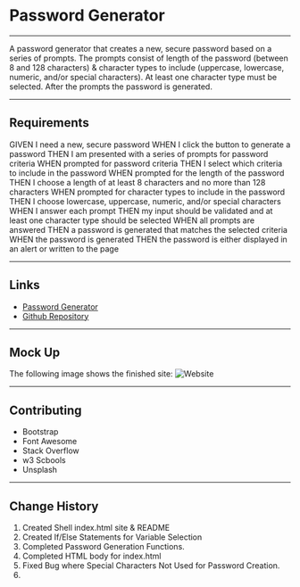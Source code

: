 # Password Generator

---

A password generator that creates a new, secure password based on a series of prompts. The prompts consist of length of the password (between 8 and 128 characters) & character types to include (uppercase, lowercase, numeric, and/or special characters). At least one character type must be selected. After the prompts the password is generated.

---

## Requirements

GIVEN I need a new, secure password
WHEN I click the button to generate a password
THEN I am presented with a series of prompts for password criteria
WHEN prompted for password criteria
THEN I select which criteria to include in the password
WHEN prompted for the length of the password
THEN I choose a length of at least 8 characters and no more than 128 characters
WHEN prompted for character types to include in the password
THEN I choose lowercase, uppercase, numeric, and/or special characters
WHEN I answer each prompt
THEN my input should be validated and at least one character type should be selected
WHEN all prompts are answered
THEN a password is generated that matches the selected criteria
WHEN the password is generated
THEN the password is either displayed in an alert or written to the page

---

## Links

* [Password Generator](https://jondnv.github.io/PasswordGenerator/)
* [Github Repository](https://github.com/JonDnv/PasswordGenerator)
  
---

## Mock Up

The following image shows the finished site:
![Website](./Assets/)

---

## Contributing

* Bootstrap
* Font Awesome
* Stack Overflow
* w3 Scbools
* Unsplash

---

## Change History

 1. Created Shell index.html site & README
 2. Created If/Else Statements for Variable Selection
 3. Completed Password Generation Functions.
 4. Completed HTML body for index.html
 5. Fixed Bug where Special Characters Not Used for Password Creation.
 6. 